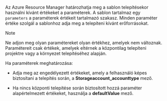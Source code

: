 Az Azure Resource Manager határozhatja meg a sablon telepítésekor használni kívánt értékeket a paraméterek. A sablon tartalmaz egy `parameters` a paraméterek értékeit tartalmazó szakasz. Minden paraméter értéke szolgál a sablonhoz adja meg a telepíteni kívánt erőforrásokat.

> [!NOTE]
> Ne adjon meg olyan paramétereket olyan értékhez, amelyek nem változnak. Paramétereit csak értékek, amelyek eltérnek a központilag telepíteni projektre vagy a környezet telepítéséhez alapján.

Ha paraméterek meghatározása:

* Adja meg az engedélyezett értékeket, amely a felhasználó képes biztosítani a telepítés során, a **Storageaccount_accounttype** mező.

* Ha nincs központi telepítése során biztosított hozzá paraméter alapértelmezett értékeket, használja a **defaultValue** mező. 

